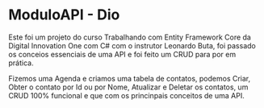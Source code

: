 # ModuloAPI - Dio

Este foi um projeto do curso Trabalhando com Entity Framework Core da Digital Innovation One com C# com o instrutor Leonardo Buta, foi passado os conceios essenciais de uma API e foi feito um CRUD para por
em prática.

Fizemos uma Agenda e criamos uma tabela de contatos, podemos Criar, Obter o contato por Id ou por Nome, Atualizar e Deletar os contatos, um CRUD 100% funcional e que com os 
princinpais conceitos de uma API.
